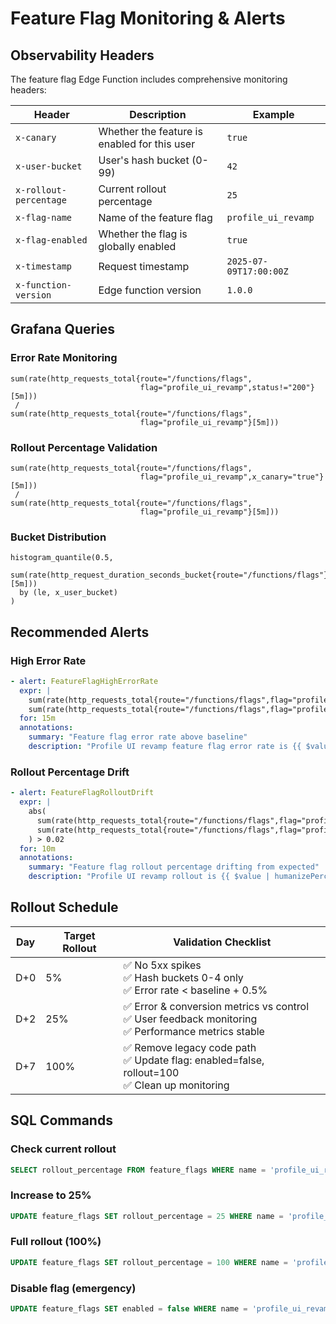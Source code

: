 # Feature Flag Monitoring & Alerts

## Observability Headers

The feature flag Edge Function includes comprehensive monitoring headers:

| Header | Description | Example |
|--------|-------------|---------|
| `x-canary` | Whether the feature is enabled for this user | `true` |
| `x-user-bucket` | User's hash bucket (0-99) | `42` |
| `x-rollout-percentage` | Current rollout percentage | `25` |
| `x-flag-name` | Name of the feature flag | `profile_ui_revamp` |
| `x-flag-enabled` | Whether the flag is globally enabled | `true` |
| `x-timestamp` | Request timestamp | `2025-07-09T17:00:00Z` |
| `x-function-version` | Edge function version | `1.0.0` |

## Grafana Queries

### Error Rate Monitoring
```promql
sum(rate(http_requests_total{route="/functions/flags",
                             flag="profile_ui_revamp",status!="200"}[5m]))
 /
sum(rate(http_requests_total{route="/functions/flags",
                             flag="profile_ui_revamp"}[5m]))
```

### Rollout Percentage Validation
```promql
sum(rate(http_requests_total{route="/functions/flags",
                             flag="profile_ui_revamp",x_canary="true"}[5m]))
 /
sum(rate(http_requests_total{route="/functions/flags",
                             flag="profile_ui_revamp"}[5m]))
```

### Bucket Distribution
```promql
histogram_quantile(0.5, 
  sum(rate(http_request_duration_seconds_bucket{route="/functions/flags"}[5m])) 
  by (le, x_user_bucket)
)
```

## Recommended Alerts

### High Error Rate
```yaml
- alert: FeatureFlagHighErrorRate
  expr: |
    sum(rate(http_requests_total{route="/functions/flags",flag="profile_ui_revamp",status!="200"}[5m])) /
    sum(rate(http_requests_total{route="/functions/flags",flag="profile_ui_revamp"}[5m])) > 0.005
  for: 15m
  annotations:
    summary: "Feature flag error rate above baseline"
    description: "Profile UI revamp feature flag error rate is {{ $value | humanizePercentage }} over the last 15 minutes"
```

### Rollout Percentage Drift
```yaml
- alert: FeatureFlagRolloutDrift
  expr: |
    abs(
      sum(rate(http_requests_total{route="/functions/flags",flag="profile_ui_revamp",x_canary="true"}[5m])) /
      sum(rate(http_requests_total{route="/functions/flags",flag="profile_ui_revamp"}[5m])) - 0.05
    ) > 0.02
  for: 10m
  annotations:
    summary: "Feature flag rollout percentage drifting from expected"
    description: "Profile UI revamp rollout is {{ $value | humanizePercentage }} off from expected 5%"
```

## Rollout Schedule

| Day | Target Rollout | Validation Checklist |
|-----|---------------|---------------------|
| D+0 | 5% | ✅ No 5xx spikes<br>✅ Hash buckets 0-4 only<br>✅ Error rate < baseline + 0.5% |
| D+2 | 25% | ✅ Error & conversion metrics vs control<br>✅ User feedback monitoring<br>✅ Performance metrics stable |
| D+7 | 100% | ✅ Remove legacy code path<br>✅ Update flag: enabled=false, rollout=100<br>✅ Clean up monitoring |

## SQL Commands

### Check current rollout
```sql
SELECT rollout_percentage FROM feature_flags WHERE name = 'profile_ui_revamp';
```

### Increase to 25%
```sql
UPDATE feature_flags SET rollout_percentage = 25 WHERE name = 'profile_ui_revamp';
```

### Full rollout (100%)
```sql
UPDATE feature_flags SET rollout_percentage = 100 WHERE name = 'profile_ui_revamp';
```

### Disable flag (emergency)
```sql
UPDATE feature_flags SET enabled = false WHERE name = 'profile_ui_revamp';
```
